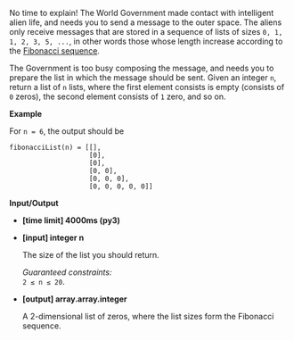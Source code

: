 <div class="markdown"><p>No time to explain! The World Government made contact with intelligent alien life, and needs you to send a message to the outer space. The aliens only receive messages that are stored in a sequence of lists of sizes <code>0, 1, 1, 2, 3, 5, ...</code>, in other words those whose length increase according to the <a href="keyword://fibonacci-sequence">Fibonacci sequence</a>.</p>
<p>The Government is too busy composing the message, and needs you to prepare the list in which the message should be sent. Given an integer <code>n</code>, return a list of <code>n</code> lists, where the first element consists is empty (consists of <code>0</code> zeros), the second element consists of <code>1</code> zero, and so on.</p>
<p><strong>Example</strong></p>
<p>For <code>n = 6</code>, the output should be</p>
<pre><code>fibonacciList(n) = [[], 
                    [0], 
                    [0], 
                    [0, 0], 
                    [0, 0, 0], 
                    [0, 0, 0, 0, 0]]
</code></pre>
<p><strong>Input/Output</strong></p>
<ul>
<li><strong>[time limit] 4000ms (py3)</strong></li>
</ul>
<ul>
<li>
<p><strong>[input] integer n</strong></p>
<p>The size of the list you should return.</p>
<p><em>Guaranteed constraints:</em><br>
<code>2 ≤ n ≤ 20</code>.</p>
</li>
<li>
<p><strong>[output] array.array.integer</strong></p>
<p>A 2-dimensional list of zeros, where the list sizes form the Fibonacci sequence.</p>
</li>
</ul>
</div>